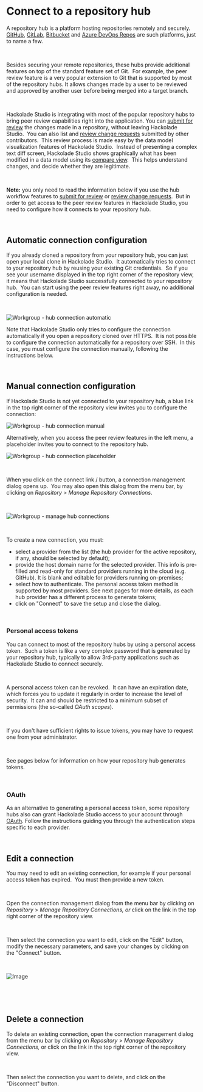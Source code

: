 # Connect to a repository hub

A repository hub is a platform hosting repositories remotely and securely. [GitHub](<https://github.com/> "target=\"\_blank\""), [GitLab](<https://gitlab.com/> "target=\"\_blank\""), [Bitbucket](<https://bitbucket.org> "target=\"\_blank\"") and [Azure DevOps Repos](<https://azure.microsoft.com/en-us/services/devops/repos/> "target=\"\_blank\"") are such platforms, just to name a few.

&nbsp;

Besides securing your remote repositories, these hubs provide additional features on top of the standard feature set of Git.&nbsp; For example, the peer review feature is a very popular extension to Git that is supported by most of the repository hubs. It allows changes made by a user to be reviewed and approved by another user before being merged into a target branch.

&nbsp;

Hackolade Studio is integrating with most of the popular repository hubs to bring peer review capabilities right into the application. You can [submit for review](<Submitforreview.md>) the changes made in a repository, without leaving Hackolade Studio.&nbsp; You can also list and [review change requests](<Reviewchangerequests.md>) submitted by other contributors.&nbsp; This review process is made easy by the data model visualization features of Hackolade Studio.&nbsp; Instead of presenting a complex text diff screen, Hackolade Studio shows graphically what has been modified in a data model using its [compare view](<Compareandmergemodels.md>).&nbsp; This helps understand changes, and decide whether they are legitimate.

&nbsp;

**Note:** you only need to read the information below if you use the hub workflow features to [submit for review](<Submitforreview.md>) or [review change requests](<Reviewchangerequests.md>).&nbsp; But in order to get access to the peer review features in Hackolade Studio, you need to configure how it connects to your repository hub.&nbsp;

&nbsp;

## Automatic connection configuration

If you already cloned a repository from your repository hub, you can just open your local clone in Hackolade Studio.&nbsp; It automatically tries to connect to your repository hub by reusing your existing Git credentials.&nbsp; So if you see your username displayed in the top right corner of the repository view, it means that Hackolade Studio successfully connected to your repository hub.&nbsp; You can start using the peer review features right away, no additional configuration is needed.

&nbsp;

![Workgroup - hub connection automatic](<lib/Workgroup - hub connection automatic.png>)

Note that Hackolade Studio only tries to configure the connection automatically if you open a repository cloned over HTTPS.&nbsp; It is not possible to configure the connection automatically for a repository over SSH.&nbsp; In this case, you must configure the connection manually, following the instructions below.

&nbsp;

## Manual connection configuration

If Hackolade Studio is not yet connected to your repository hub, a blue link in the top right corner of the repository view invites you to configure the connection:

![Workgroup - hub connection manual](<lib/Workgroup - hub connection manual.png>)

Alternatively, when you access the peer review features in the left menu, a placeholder invites you to connect to the repository hub.

![Workgroup - hub connection placeholder](<lib/Workgroup - hub connection placeholder.png>)

&nbsp;

When you click on the connect link / button, a connection management dialog opens up.&nbsp; You may also open this dialog from the menu bar, by clicking on *Repository* \> *Manage Repository Connections*.

&nbsp;

![Workgroup - manage hub connections](<lib/Workgroup - manage hub connections - GitHub.png>)

&nbsp;

To create a new connection, you must:

* select a provider from the list (the hub provider for the active repository, if any, should be selected by default);
* provide the host domain name for the selected provider. This info is pre-filled and read-only for standard providers running in the cloud (e.g. GitHub). It is blank and editable for providers running on-premises;
* select how to authenticate. The personal access token method is supported by most providers. See next pages for more details, as each hub provider has a different process to generate tokens;
* click on "Connect" to save the setup and close the dialog.

&nbsp;

### Personal access tokens

You can connect to most of the repository hubs by using a personal access token.&nbsp; Such a token is like a very complex password that is generated by your repository hub, typically to allow 3rd-party applications such as Hackolade Studio to connect securely.

&nbsp;

A personal access token can be revoked.&nbsp; It can have an expiration date, which forces you to update it regularly in order to increase the level of security.&nbsp; It can and should be restricted to a minimum subset of permissions (the so-called *OAuth* *scopes*).

&nbsp;

If you don't have sufficient rights to issue tokens, you may have to request one from your administrator.

&nbsp;

See pages below for information on how your repository hub generates tokens.

&nbsp;

### OAuth

As an alternative to generating a personal access token, some repository hubs also can grant Hackolade Studio access to your account through [OAuth](<https://oauth.net/> "target=\"\_blank\""). Follow the instructions guiding you through the authentication steps specific to each provider.

&nbsp;

## Edit a connection

You may need to edit an existing connection, for example if your personal access token has expired.&nbsp; You must then provide a new token.

&nbsp;

Open the connection management dialog from the menu bar by clicking on *Repository* \> *Manage Repository Connections, or* click on the link in the top right corner of the repository view.

&nbsp;

Then select the connection you want to edit, click on the "Edit" button, modify the necessary parameters, and save your changes by clicking on the "Connect" button.

&nbsp;

![Image](<lib/Workgroup - manage hub connections - tokens.png>)

&nbsp;

&nbsp;

## Delete a connection

To delete an existing connection, open the connection management dialog from the menu bar by clicking on *Repository* \> *Manage Repository Connections,* or click on the link in the top right corner of the repository view.

&nbsp;

Then select the connection you want to delete, and click on the "Disconnect" button.

&nbsp;

&nbsp;


